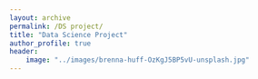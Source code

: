 ```yaml
---
layout: archive
permalink: /DS project/
title: "Data Science Project"
author_profile: true
header:
    image: "../images/brenna-huff-OzKgJ5BP5vU-unsplash.jpg"
---
```






